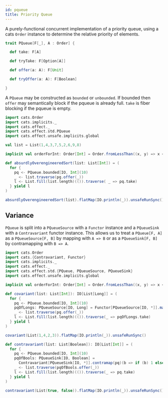 ```yaml
---
id: pqueue
title: Priority Queue
---
```


A purely-functional concurrent implementation of a priority queue, using
a cats `Order` instance to determine the relative priority of elements.

```scala
trait PQueue[F[_], A : Order] {

  def take: F[A]

  def tryTake: F[Option[A]]

  def offer(a: A): F[Unit]

  def tryOffer(a: A): F[Boolean]

}
```

A `PQueue` may be constructed as `bounded` or `unbounded`. If bounded then
`offer` may semantically block if the pqueue is already full. `take` is
fiber blocking if the pqueue is empty.

```scala mdoc
import cats.Order
import cats.implicits._
import cats.effect._
import cats.effect.std.PQueue
import cats.effect.unsafe.implicits.global

val list = List(1,4,3,7,5,2,6,9,8)

implicit val orderForInt: Order[Int] = Order.fromLessThan((x, y) => x < y)

def absurdlyOverengineeredSort(list: List[Int]) = (
  for {
    pq <- PQueue.bounded[IO, Int](10)
    _ <- list.traverse(pq.offer(_))
    l <- List.fill(list.length)(()).traverse( _ => pq.take)
  } yield l
)

absurdlyOverengineeredSort(list).flatMap(IO.println(_)).unsafeRunSync()
```

## Variance

`PQueue` is split into a `PQueueSource` with a `Functor` instance and a
`PQueueSink` with a `Contravariant` functor instance. This allows us to
treat a `PQueue[F, A]` as a `PQueueSource[F, B]` by mapping with `A => B`
or as a `PQueueSink[F, B]` by contramapping with `B => A`.

```scala mdoc:reset
import cats.Order
import cats.{Contravariant, Functor}
import cats.implicits._
import cats.effect._
import cats.effect.std.{PQueue, PQueueSource, PQueueSink}
import cats.effect.unsafe.implicits.global

implicit val orderForInt: Order[Int] = Order.fromLessThan((x, y) => x < y)

def covariant(list: List[Int]): IO[List[Long]] = (
  for {
    pq <- PQueue.bounded[IO, Int](10)
    pqOfLongs: PQueueSource[IO, Long] = Functor[PQueueSource[IO, *]].map(pq)(_.toLong)
    _ <- list.traverse(pq.offer(_))
    l <- List.fill(list.length)(()).traverse(_ => pqOfLongs.take)
  } yield l
)

covariant(List(1,4,2,3)).flatMap(IO.println(_)).unsafeRunSync()

def contravariant(list: List[Boolean]): IO[List[Int]] = (
  for {
    pq <- PQueue.bounded[IO, Int](10)
    pqOfBools: PQueueSink[IO, Boolean] =
      Contravariant[PQueueSink[IO, *]].contramap(pq)(b => if (b) 1 else 0)
    _ <- list.traverse(pqOfBools.offer(_))
    l <- List.fill(list.length)(()).traverse(_ => pq.take)
  } yield l
)

contravariant(List(true, false)).flatMap(IO.println(_)).unsafeRunSync()
```
